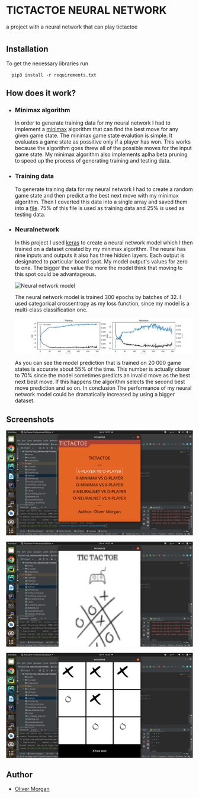 
# TICTACTOE NEURAL NETWORK

a project with a neural network that can play tictactoe




#
## Installation

To get the necessary libraries run 

```cdm
  pip3 install -r requirements.txt
```


## How does it work?
- ### Minimax algorithm
    In order to generate training data for my neural network I had to implement a [minimax](https://github.com/Olix03/TicTacToe/blob/master/Minimax.py) algorithm that can
    find the best move for any given game state. The minimax game state evalution is simple. It evaluates a game state as possitive only if a player has won. This works because the algorithm
    goes threw all of the possible moves for the input game state. My minimax algorithm also implements aplha beta pruning to speed up the process of generating training and testing data.

- ### Training data
    To generate training data for my neural network I had to create a random game state and then predict a the best next move with my minimax algorithm. Then I coverted this data into a single array 
    and saved them into a [file](https://raw.githubusercontent.com/Olix03/TicTacToe/master/O_training_data.txt). 75% of this file is used as training data and 25% is used as testing data.

- ### Neuralnetwork
    In this project I used [keras](https://keras.io/) to create a neural network model
    which I then trained on a dataset created by my minimax algorithm. The neural has
    nine inputs and outputs it also has three hidden layers. Each output is designated to particular board spot. My model output's values for zero to one. The bigger the value the more the model think that moving to this spot could be advantageous.
    
    ![Neural network model](https://github.com/Olix03/TicTacToe/blob/master/model_visual.png?raw=true)
    
    The neural network model is trained 300 epochs by batches of 32. I used categorical crossentropy as my loss function, since my model is a multi-class classification one.   
    
    ![Trianing Graph](https://github.com/atOliverParkerMorgan/TicTacToe-neuralnetwork/raw/master/assets/training_visual.png?raw=true)
    
    As you can see the model prediction that is trained on 20 000 game states is accurate about 55% of the time. This number is actually closer to 70% since the model sometimes predicts an invalid move as the best next best move. If this happens the algorithm selects the second best move prediction and so on. In conclusion The performance of my neural network model could be dramatically increased by using a bigger dataset.
    
## Screenshots
![Screenshot 1](https://github.com/atOliverParkerMorgan/TicTacToe-neuralnetwork/blob/master/screenshots/Screenshot%20from%202022-06-04%2016-25-30.png?raw=true)

![Screenshot 2](https://github.com/atOliverParkerMorgan/TicTacToe-neuralnetwork/blob/master/screenshots/Screenshot%20from%202022-06-04%2016-25-33.png?raw=true)

![Screenshot 3](https://github.com/atOliverParkerMorgan/TicTacToe-neuralnetwork/blob/master/screenshots/Screenshot%20from%202022-06-04%2016-26-25.png?raw=true)

## Author

- [Oliver Morgan](https://github.com/atOliverParkerMorgan)

